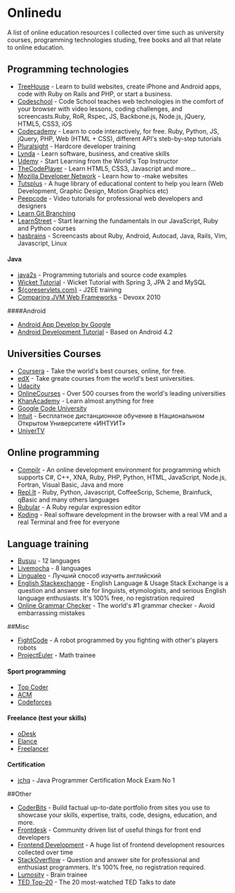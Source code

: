 Onlinedu
=========
A list of online education resources I collected over time such as university courses, programming technologies studing, free books and all that relate to online education.

## Programming technologies
- [TreeHouse](http://teamtreehouse.com/) - Learn to build websites, create iPhone and Android apps, code with Ruby on Rails and PHP, or start a business.
- [Codeschool](http://www.codeschool.com/) - Code School teaches web technologies in the comfort of your browser with video lessons, coding challenges, and screencasts.Ruby, RoR, Rspec, JS, Backbone.js, Node.js, jQuery, HTML5, CSS3, iOS
- [Codecademy](http://www.codecademy.com/) - Learn to code interactively, for free. Ruby, Python, JS, jQuery, PHP, Web (HTML + CSS), different API's steb-by-step tutorials
- [Pluralsight](http://www.pluralsight.com/) - Hardcore developer training
- [Lynda](http://www.lynda.com/) - Learn software, business, and creative skills
- [Udemy](https://www.udemy.com/) - Start Learning from the World's Top Instructor
- [TheCodePlayer](http://thecodeplayer.com/) - Learn HTML5, CSS3, Javascript and more...
- [Mozilla Developer Network](https://developer.mozilla.org/en-US/learn) - Learn how to -make websites
- [Tutsplus](https://tutsplus.com/) - A huge library of educational content to help you learn (Web Development, Graphic Design, Motion Graphics etc)
- [Peepcode](https://peepcode.com/) - Video tutorials for professional web developers and designers
- [Learn Git Branching](http://pcottle.github.io/learnGitBranching/)
- [LearnStreet](http://www.learnstreet.com/) - Start learning the fundamentals in our JavaScript, Ruby and Python courses
- [hasbrains](http://hasbrains.ru/) - Screencasts about Ruby, Android, Autocad, Java, Rails, Vim, Javascript, Linux

#### Java
- [java2s](http://www.java2s.com/) - Programming tutorials and source code examples
- [Wicket Tutorial](http://tomaszdziurko.pl/2011/01/wicket-tutorial-part-1-setting-up-project-with-spring-3-jpa-2-and-mysql/) - Wicket Tutorial with Spring 3, JPA 2 and MySQL
- [${coreservlets.com}](http://www.coreservlets.com/) - J2EE training
- [Comparing JVM Web Frameworks](http://www.slideshare.net/mraible/comparing-jvm-web-frameworks#btnNext) - Devoxx 2010

####Android
- [Android App Develop by Google](http://developer.android.com/training/index.html) 
- [Android Development Tutorial](http://www.vogella.com/articles/Android/article.html) - Based on Android 4.2 

## Universities Courses
- [Coursera](https://www.coursera.org/) - Take the world's best courses, online, for free.
- [edX](https://www.edx.org/) - Take greate courses from the world's best universities.
- [Udacity](https://www.udacity.com/)
- [OnlineCourses](http://www.onlinecourses.com/) - Over 500 courses from the world's leading universities
- [KhanAcademy](https://www.khanacademy.org/) - Learn almost anything for free
- [Google Code University](https://developers.google.com/university/courses) 
- [Intuit](http://www.intuit.ru/) - Бесплатное дистанционное обучение в Национальном Открытом Университете «ИНТУИТ»
- [UniverTV](http://univertv.ru/)

## Online programming
- [Compilr](https://compilr.com/) - An online development environment for programming which supports C#, C++, XNA, Ruby, PHP, Python, HTML, JavaScript, Node.js, Fortran, Visual Basic, Java and more
- [Repl.It](http://repl.it/) - Ruby, Python, Javascript, CoffeeScrip, Scheme, Brainfuck, qBasic and many others languages
- [Rubular](http://rubular.com/) - A Ruby regular expression editor
- [Koding](https://koding.com/) - Real software development in the browser with a real VM and a real Terminal and free for everyone

## Language training
- [Busuu](http://www.busuu.com/) - 12 languages
- [Livemocha](http://livemocha.com/) - 8 languages
- [Lingualeo](http://lingualeo.com/) - Лучший способ изучить английский
- [English Stackexchange](http://english.stackexchange.com/) - English Language & Usage Stack Exchange is a question and answer site for linguists, etymologists, and serious English language enthusiasts. It's 100% free, no registration required
- [Online Grammar Checker](http://www.gingersoftware.com/) - The world's #1 grammar checker - Avoid embarrassing mistakes

##Misc
- [FightCode](http://fightcodegame.com/) - A robot programmed by you fighting with other's players robots
- [ProjectEuler](http://projecteuler.net/problems) - Math trainee

#### Sport programming
- [Top Coder](http://www.topcoder.com/)
- [ACM](http://www.acm.org/)
- [Codeforces](http://codeforces.ru/)

#### Freelance (test your skills)
- [oDesk](http://www.oDesk.com/)
- [Elance](https://www.elance.com/)
- [Freelancer](http://www.freelancer.com/)

#### Certification
- [jchq](http://www.jchq.net/mockexams/exam1.htm) - Java Programmer Certification Mock Exam No 1 

##Other
- [CoderBits](https://coderbits.com/dddenis) - Build factual up-to-date portfolio from sites you use to showcase your skills, expertise, traits, code, designs, education, and more.
- [Frontdesk](https://github.com/miripiruni/frontdesk) - Community driven list of useful things for front end developers
- [Frontend Development](https://github.com/dypsilon/frontend-dev-bookmarks) - A huge list of frontend development resources collected over time
- [StackOverflow](http://stackoverflow.com/) -  Question and answer site for professional and enthusiast programmers. It's 100% free, no registration required. 
- [Lumosity](https://www.lumosity.com/login) - Brain trainee
- [TED Top-20](http://blog.ted.com/2012/08/21/the-20-most-watched-ted-talks-to-date/) - The 20 most-watched TED Talks to date